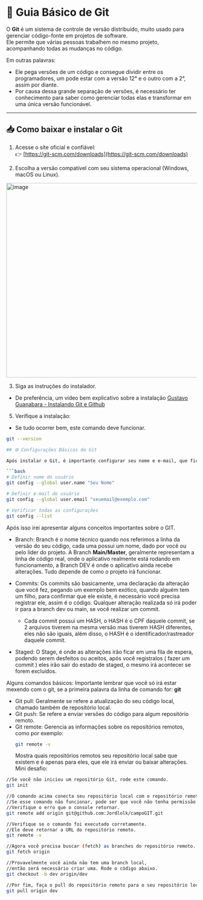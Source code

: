 # 🌱 Guia Básico de Git

O **Git** é um sistema de controle de versão distribuído, muito usado para gerenciar código-fonte em projetos de software.  
Ele permite que várias pessoas trabalhem no mesmo projeto, acompanhando todas as mudanças no código.

Em outras palavras:
- Ele pega versões de um código e consegue dividir entre os programadores, um pode estar com a versão 12° e o outro com a 2°, assim por diante.
- Por causa dessa grande separação de versões, é necessário ter conhecimento para saber como gerenciar todas elas e transformar em uma única versão funcionável.

---

## 📥 Como baixar e instalar o Git

1. Acesse o site oficial e confiável:  
   👉 [https://git-scm.com/downloads](https://git-scm.com/downloads)

2. Escolha a versão compatível com seu sistema operacional (Windows, macOS ou Linux).

<img width="1322" height="514" alt="image" src="https://github.com/user-attachments/assets/d4bb7cc9-6fa3-414d-ab5c-39081042554a" />

3. Siga as instruções do instalador.
- De preferência, um vídeo bem explicativo sobre a instalação
[Gustavo Guanabara - Instalando Git e Github](https://youtu.be/NgWExh3bswg?si=3baPDZ6zOd1kO50g)
5. Verifique a instalação:
  - Se tudo ocorrer bem, este comando deve funcionar.
   ```bash
   git --version

## ⚙️ Configurações Básicas do Git

Após instalar o Git, é importante configurar seu nome e e-mail, que ficam registrados em cada commit.

```bash
# Definir nome do usuário
git config --global user.name "Seu Nome"

# Definir e-mail do usuário
git config --global user.email "seuemail@exemplo.com"

# Verificar todas as configurações
git config --list
````
Após isso irei apresentar alguns conceitos importantes sobre o GIT.

- Branch: Branch é o nome técnico quando nos referimos a linha da versão do seu código, cada uma possui um nome, dado por você ou pelo líder do projeto. A Branch **Main/Master**, geralmente representam a linha de código real, onde o aplicativo realmente está rodando em funcionamento, a Branch DEV é onde o aplicativo ainda recebe alterações. Tudo depende de como o projeto irá funcionar.

- Commits: Os commits são basicamente, uma declaração da alteração que você fez, pegando um exemplo bem exótico, quando alguém tem um filho, para confirmar que ele existe, é necessário você precisa registrar ele, assim é o código. Qualquer alteração realizada só irá poder ir para a branch dev ou main, se você realizar um commit.
   - Cada commit possui um HASH, o HASH é o CPF daquele commit, se 2 arquivos tiverem na mesma versão mas tiverem HASH diferentes, eles não são iguais, além disso, o HASH é o identificador/rastreador daquele commit.
- Staged: O Stage, é onde as alterações irão ficar em uma fila de espera, podendo serem desfeitos ou aceitos, após você registralos ( fazer um commit ) eles irão sair do estado de staged, o mesmo irá acontecer se forem excluídos.

Alguns comandos básicos:
 Importante lembrar que você só irá estar mexendo com o git, se a primeira palavra da linha de comando for: **git**
- Git pull: Geralmente se refere a atualização do seu código local, chamado também de repositório local.
- Git push: Se refere a enviar versões do código para algum repositório remoto.
- Git remote: Gerencia as informações sobre os repositórios remotos, como por exemplo:
  ````bash
  git remote -v
  ````
  Mostra quais repositórios remotos seu repositório local sabe que existem e é apenas para eles, que ele irá enviar ou baixar alterações.
Mini desafio:
````bash
//Se você não iniciou um repositório Git, rode este comando.
git init

//O comando acima conecta seu repositório local com o repositório remoto.
//Se esse comando não funcionar, pode ser que você não tenha permissão para executá-lo. 
//Verifique o erro que o console retornar.
git remote add origin git@github.com:Jordlolk/campoGIT.git

//Verifique se o comando foi executado corretamente.
//Ele deve retornar a URL do repositório remoto.
git remote -v

//Agora você precisa buscar (fetch) as branches do repositório remoto.
git fetch origin

//Provavelmente você ainda não tem uma branch local, 
//então será necessário criar uma. Rode o código abaixo.
git checkout -b dev origin/dev

//Por fim, faça o pull do repositório remoto para o seu repositório local usando este comando.
git pull origin dev
````
